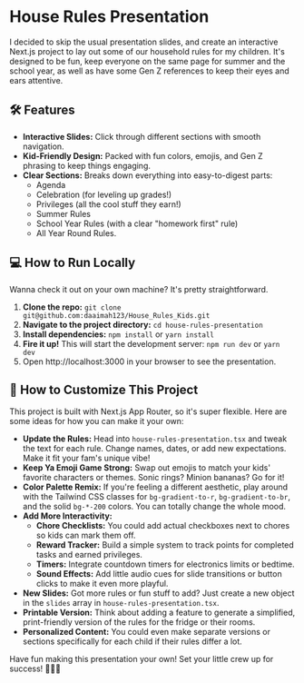 # House Rules Presentation
I decided to skip the usual presentation slides, and create an interactive Next.js project to lay out some of our household rules for my children. It's designed to be fun, keep everyone on the same page for summer and the school year, as well as have some Gen Z references to keep their eyes and ears attentive.

## 🛠️ Features
- **Interactive Slides:** Click through different sections with smooth navigation.
- **Kid-Friendly Design:** Packed with fun colors, emojis, and Gen Z phrasing to keep things engaging.
- **Clear Sections:** Breaks down everything into easy-to-digest parts:
    - Agenda
    - Celebration (for leveling up grades!)
    - Privileges (all the cool stuff they earn!)
    - Summer Rules
    - School Year Rules (with a clear "homework first" rule)
    - All Year Round Rules.

## 💻 How to Run Locally
Wanna check it out on your own machine? It's pretty straightforward.
1.  **Clone the repo:** `git clone git@github.com:daaimah123/House_Rules_Kids.git`
2.  **Navigate to the project directory:** `cd house-rules-presentation`
3.  **Install dependencies:** `npm install` or `yarn install`
4.  **Fire it up!** This will start the development server: `npm run dev` or `yarn dev`
5.  Open http://localhost:3000 in your browser to see the presentation.

## 🎨 How to Customize This Project
This project is built with Next.js App Router, so it's super flexible. Here are some ideas for how you can make it your own:
- **Update the Rules:** Head into `house-rules-presentation.tsx` and tweak the text for each rule. Change names, dates, or add new expectations. Make it fit your fam's unique vibe!
- **Keep Ya Emoji Game Strong:** Swap out emojis to match your kids' favorite characters or themes. Sonic rings? Minion bananas? Go for it!
- **Color Palette Remix:** If you're feeling a different aesthetic, play around with the Tailwind CSS classes for `bg-gradient-to-r`, `bg-gradient-to-br`, and the solid `bg-*-200` colors. You can totally change the whole mood.
- **Add More Interactivity:**
    - **Chore Checklists:** You could add actual checkboxes next to chores so kids can mark them off.
    - **Reward Tracker:** Build a simple system to track points for completed tasks and earned privileges.
    - **Timers:** Integrate countdown timers for electronics limits or bedtime.
    - **Sound Effects:** Add little audio cues for slide transitions or button clicks to make it even more playful.
- **New Slides:** Got more rules or fun stuff to add? Just create a new object in the `slides` array in `house-rules-presentation.tsx`.
- **Printable Version:** Think about adding a feature to generate a simplified, print-friendly version of the rules for the fridge or their rooms.
- **Personalized Content:** You could even make separate versions or sections specifically for each child if their rules differ a lot.

Have fun making this presentation your own! Set your little crew up for success! 💪🏾🙂
